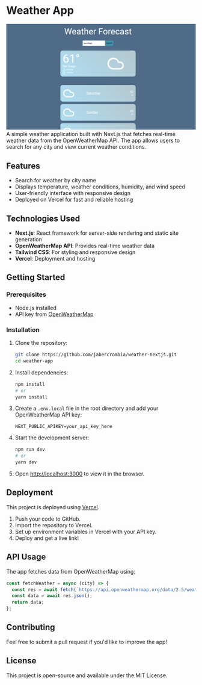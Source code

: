 # Weather App
![homepage image](/public/images/results.png)
A simple weather application built with Next.js that fetches real-time weather data from the OpenWeatherMap API. The app allows users to search for any city and view current weather conditions.

## Features
- Search for weather by city name
- Displays temperature, weather conditions, humidity, and wind speed
- User-friendly interface with responsive design
- Deployed on Vercel for fast and reliable hosting

## Technologies Used
- **Next.js**: React framework for server-side rendering and static site generation
- **OpenWeatherMap API**: Provides real-time weather data
- **Tailwind CSS**: For styling and responsive design
- **Vercel**: Deployment and hosting

## Getting Started
### Prerequisites
- Node.js installed
- API key from [OpenWeatherMap](https://openweathermap.org/api)

### Installation
1. Clone the repository:
   ```bash
   git clone https://github.com/jabercrombia/weather-nextjs.git
   cd weather-app
   ```

2. Install dependencies:
   ```bash
   npm install
   # or
   yarn install
   ```

3. Create a `.env.local` file in the root directory and add your OpenWeatherMap API key:
   ```env
   NEXT_PUBLIC_APIKEY=your_api_key_here
   ```

4. Start the development server:
   ```bash
   npm run dev
   # or
   yarn dev
   ```

5. Open [http://localhost:3000](http://localhost:3000) to view it in the browser.

## Deployment
This project is deployed using [Vercel](https://vercel.com/).

1. Push your code to GitHub.
2. Import the repository to Vercel.
3. Set up environment variables in Vercel with your API key.
4. Deploy and get a live link!

## API Usage
The app fetches data from OpenWeatherMap using:
```javascript
const fetchWeather = async (city) => {
  const res = await fetch(`https://api.openweathermap.org/data/2.5/weather?q=${city}&appid=${process.env.NEXT_PUBLIC_APIKEY}&units=metric`);
  const data = await res.json();
  return data;
};
```

## Contributing
Feel free to submit a pull request if you'd like to improve the app!

## License
This project is open-source and available under the MIT License.


